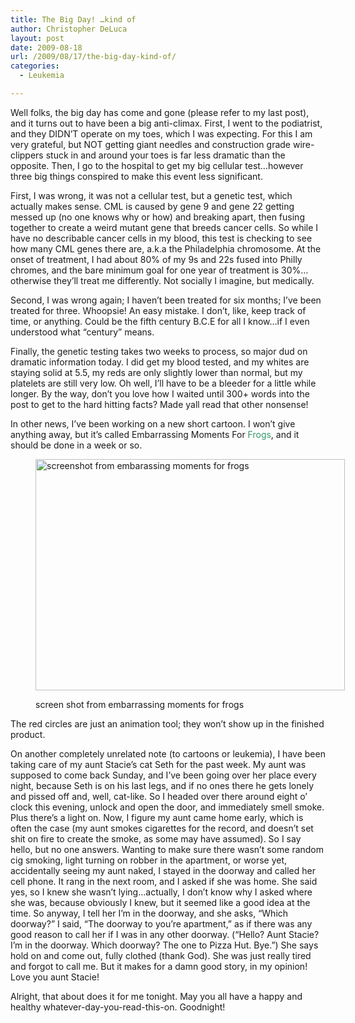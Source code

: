```yaml
---
title: The Big Day! …kind of
author: Christopher DeLuca
layout: post
date: 2009-08-18
url: /2009/08/17/the-big-day-kind-of/
categories:
  - Leukemia

---
```

Well folks, the big day has come and gone (please refer to my last post), and it turns out to have been a big anti-climax. First, I went to the podiatrist, and they DIDN&#8217;T operate on my toes, which I was expecting. For this I am very grateful, but NOT getting giant needles and construction grade wire-clippers stuck in and around your toes is far less dramatic than the opposite. Then, I go to the hospital to get my big cellular test&#8230;however three big things conspired to make this event less significant.

First, I was wrong, it was not a cellular test, but a genetic test, which actually makes sense. CML is caused by gene 9 and gene 22 getting messed up (no one knows why or how) and breaking apart, then fusing together to create a weird mutant gene that breeds cancer cells. So while I have no describable cancer cells in my blood, this test is checking to see how many CML genes there are, a.k.a the Philadelphia chromosome. At the onset of treatment, I had about 80% of my 9s and 22s fused into Philly chromes, and the bare minimum goal for one year of treatment is 30%&#8230;otherwise they&#8217;ll treat me differently. Not socially I imagine, but medically.

Second, I was wrong again; I haven&#8217;t been treated for six months; I&#8217;ve been treated for three. Whoopsie! An easy mistake. I don&#8217;t, like, keep track of time, or anything. Could be the fifth century B.C.E for all I know&#8230;if I even understood what &#8220;century&#8221; means.

Finally, the genetic testing takes two weeks to process, so major dud on dramatic information today. I did get my blood tested, and my whites are staying solid at 5.5, my reds are only slightly lower than normal, but my platelets are still very low. Oh well, I&#8217;ll have to be a bleeder for a little while longer. By the way, don&#8217;t you love how I waited until 300+ words into the post to get to the hard hitting facts? Made yall read that other nonsense!

In other news, I&#8217;ve been working on a new short cartoon. I won&#8217;t give anything away, but it&#8217;s called Embarrassing Moments For <span style="color:#339966;">Frogs</span>, and it should be done in a week or so.<figure id="attachment_57" style="width: 495px" class="wp-caption alignleft">

<img class="size-full wp-image-57" title="Frogs" src="http://wpburner.local/wp-content/uploads/2009/08/picture-2.png" alt="screenshot from embarassing moments for frogs" width="495" height="370" srcset="http://wpburner.local/wp-content/uploads/2009/08/picture-2.png 495w, http://wpburner.local/wp-content/uploads/2009/08/picture-2-300x224.png 300w" sizes="(max-width: 495px) 85vw, 495px" /><figcaption class="wp-caption-text">screen shot from embarrassing moments for frogs</figcaption></figure> 

The red circles are just an animation tool; they won&#8217;t show up in the finished product.

On another completely unrelated note (to cartoons or leukemia), I have been taking care of my aunt Stacie&#8217;s cat Seth for the past week. My aunt was supposed to come back Sunday, and I&#8217;ve been going over her place every night, because Seth is on his last legs, and if no ones there he gets lonely and pissed off and, well, cat-like. So I headed over there around eight o&#8217; clock this evening, unlock and open the door, and immediately smell smoke. Plus there&#8217;s a light on. Now, I figure my aunt came home early, which is often the case (my aunt smokes cigarettes for the record, and doesn&#8217;t set shit on fire to create the smoke, as some may have assumed). So I say hello, but no one answers. Wanting to make sure there wasn&#8217;t some random cig smoking, light turning on robber in the apartment, or worse yet, accidentally seeing my aunt naked, I stayed in the doorway and called her cell phone. It rang in the next room, and I asked if she was home. She said yes, so I knew she wasn&#8217;t lying&#8230;actually, I don&#8217;t know why I asked where she was, because obviously I knew, but it seemed like a good idea at the time. So anyway, I tell her I&#8217;m in the doorway, and she asks, &#8220;Which doorway?&#8221; I said, &#8220;The doorway to you&#8217;re apartment,&#8221; as if there was any good reason to call her if I was in any other doorway. (&#8220;Hello? Aunt Stacie? I&#8217;m in the doorway. Which doorway? The one to Pizza Hut. Bye.&#8221;) She says hold on and come out, fully clothed (thank God). She was just really tired and forgot to call me. But it makes for a damn good story, in my opinion! Love you aunt Stacie!

Alright, that about does it for me tonight. May you all have a happy and healthy whatever-day-you-read-this-on. Goodnight!
